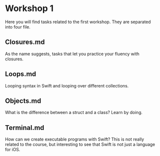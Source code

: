 # Workshop 1

Here you will find tasks related to the first workshop. They are separated into four file.

## Closures.md

As the name suggests, tasks that let you practice your fluency with closures. 

## Loops.md

Looping syntax in Swift and looping over different collections.

## Objects.md

What is the difference between a struct and a class? Learn by doing.

## Terminal.md

How can we create executable programs with Swift? This is not really related to the course, but interesting to see that Swift is not just a language for iOS.
